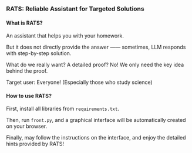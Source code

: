 ### RATS: Reliable Assistant for Targeted Solutions

#### What is RATS?

An assistant that helps you with your homework.

But it does not directly provide the answer —— sometimes, LLM responds with step-by-step solution.

What do we really want? A detailed proof? No! We only need the key idea behind the proof.

Target user: Everyone! (Especially those who study science)

#### How to use RATS?

First, install all libraries from `requirements.txt`.

Then, run `front.py`, and a graphical interface will be automatically created on your browser.

Finally, may follow the instructions on the interface, and enjoy the detailed hints provided by RATS!